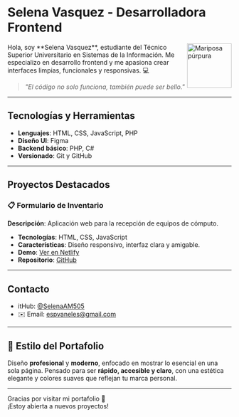 # Selena Vasquez - Desarrolladora Frontend

<img src="https://upload.wikimedia.org/wikipedia/commons/thumb/4/4e/Purple_butterfly_icon.svg/240px-Purple_butterfly_icon.svg.png" alt="Mariposa púrpura" width="100" align="right" />
Hola, soy **Selena Vasquez**, estudiante del Técnico Superior Universitario en Sistemas de la Información. Me especializo en desarrollo frontend y me apasiona crear interfaces limpias, funcionales y responsivas. 💻

> *"El código no solo funciona, también puede ser bello."*

---

## Tecnologías y Herramientas

- **Lenguajes**: HTML, CSS, JavaScript, PHP
- **Diseño UI**: Figma
- **Backend básico**: PHP, C#
- **Versionado**: Git y GitHub

---

##  Proyectos Destacados

### 📋 Formulario de Inventario
**Descripción**: Aplicación web para la recepción de equipos de cómputo.

-  **Tecnologías**: HTML, CSS, JavaScript
-  **Características**: Diseño responsivo, interfaz clara y amigable.
-  **Demo**: [Ver en Netlify](https://tudemo.netlify.app) <!-- Cambia este enlace por el real -->
-  **Repositorio**: [GitHub](https://github.com/SelenaAM505/formulario-inventario)

<!-- Puedes agregar más proyectos aquí siguiendo el mismo formato -->

---

## Contacto

- itHub: [@SelenaAM505](https://github.com/SelenaAM505)
- ✉️ Email: espvaneles@gmail.com <!-- si deseas incluir tu correo -->

<!-- Si más adelante decides agregar un formulario de contacto o redes como LinkedIn, se puede incluir -->

---

## 🎨 Estilo del Portafolio

Diseño **profesional** y **moderno**, enfocado en mostrar lo esencial en una sola página. Pensado para ser **rápido, accesible y claro**, con una estética elegante y colores suaves que reflejan tu marca personal.

---

Gracias por visitar mi portafolio 💜  
¡Estoy abierta a nuevos proyectos!
